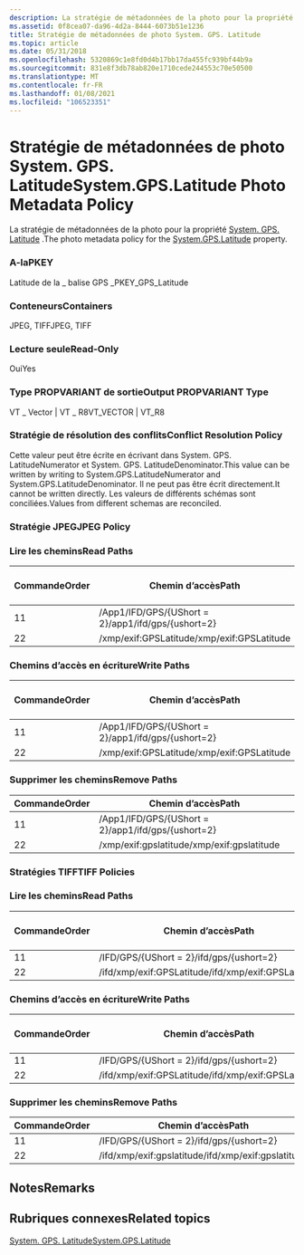 ```yaml
---
description: La stratégie de métadonnées de la photo pour la propriété System. GPS. Latitude.
ms.assetid: 0f8cea07-da96-4d2a-8444-6073b51e1236
title: Stratégie de métadonnées de photo System. GPS. Latitude
ms.topic: article
ms.date: 05/31/2018
ms.openlocfilehash: 5320869c1e8fd0d4b17bb17da455fc939bf44b9a
ms.sourcegitcommit: 831e8f3db78ab820e1710cede244553c70e50500
ms.translationtype: MT
ms.contentlocale: fr-FR
ms.lasthandoff: 01/08/2021
ms.locfileid: "106523351"
---
```

# <a name="systemgpslatitude-photo-metadata-policy"></a><span data-ttu-id="f700d-103">Stratégie de métadonnées de photo System. GPS. Latitude</span><span class="sxs-lookup"><span data-stu-id="f700d-103">System.GPS.Latitude Photo Metadata Policy</span></span>

<span data-ttu-id="f700d-104">La stratégie de métadonnées de la photo pour la propriété [System. GPS. Latitude](../properties/props-system-gps-latitude.md) .</span><span class="sxs-lookup"><span data-stu-id="f700d-104">The photo metadata policy for the [System.GPS.Latitude](../properties/props-system-gps-latitude.md) property.</span></span>

### <a name="pkey"></a><span data-ttu-id="f700d-105">A-la</span><span class="sxs-lookup"><span data-stu-id="f700d-105">PKEY</span></span>

<span data-ttu-id="f700d-106">Latitude de la \_ balise GPS \_</span><span class="sxs-lookup"><span data-stu-id="f700d-106">PKEY\_GPS\_Latitude</span></span>

### <a name="containers"></a><span data-ttu-id="f700d-107">Conteneurs</span><span class="sxs-lookup"><span data-stu-id="f700d-107">Containers</span></span>

<span data-ttu-id="f700d-108">JPEG, TIFF</span><span class="sxs-lookup"><span data-stu-id="f700d-108">JPEG, TIFF</span></span>

### <a name="read-only"></a><span data-ttu-id="f700d-109">Lecture seule</span><span class="sxs-lookup"><span data-stu-id="f700d-109">Read-Only</span></span>

<span data-ttu-id="f700d-110">Oui</span><span class="sxs-lookup"><span data-stu-id="f700d-110">Yes</span></span>

### <a name="output-propvariant-type"></a><span data-ttu-id="f700d-111">Type PROPVARIANT de sortie</span><span class="sxs-lookup"><span data-stu-id="f700d-111">Output PROPVARIANT Type</span></span>

<span data-ttu-id="f700d-112">VT \_ Vector \| VT \_ R8</span><span class="sxs-lookup"><span data-stu-id="f700d-112">VT\_VECTOR \| VT\_R8</span></span>

### <a name="conflict-resolution-policy"></a><span data-ttu-id="f700d-113">Stratégie de résolution des conflits</span><span class="sxs-lookup"><span data-stu-id="f700d-113">Conflict Resolution Policy</span></span>

<span data-ttu-id="f700d-114">Cette valeur peut être écrite en écrivant dans System. GPS. LatitudeNumerator et System. GPS. LatitudeDenominator.</span><span class="sxs-lookup"><span data-stu-id="f700d-114">This value can be written by writing to System.GPS.LatitudeNumerator and System.GPS.LatitudeDenominator.</span></span> <span data-ttu-id="f700d-115">Il ne peut pas être écrit directement.</span><span class="sxs-lookup"><span data-stu-id="f700d-115">It cannot be written directly.</span></span> <span data-ttu-id="f700d-116">Les valeurs de différents schémas sont conciliées.</span><span class="sxs-lookup"><span data-stu-id="f700d-116">Values from different schemas are reconciled.</span></span>

### <a name="jpeg-policy"></a><span data-ttu-id="f700d-117">Stratégie JPEG</span><span class="sxs-lookup"><span data-stu-id="f700d-117">JPEG Policy</span></span>

### <a name="read-paths"></a><span data-ttu-id="f700d-118">Lire les chemins</span><span class="sxs-lookup"><span data-stu-id="f700d-118">Read Paths</span></span>



| <span data-ttu-id="f700d-119">Commande</span><span class="sxs-lookup"><span data-stu-id="f700d-119">Order</span></span> | <span data-ttu-id="f700d-120">Chemin d’accès</span><span class="sxs-lookup"><span data-stu-id="f700d-120">Path</span></span>                     | <span data-ttu-id="f700d-121">Format de disque</span><span class="sxs-lookup"><span data-stu-id="f700d-121">Disk Format</span></span> |
|-------|--------------------------|-------------|
| <span data-ttu-id="f700d-122">1</span><span class="sxs-lookup"><span data-stu-id="f700d-122">1</span></span>     | <span data-ttu-id="f700d-123">/App1/IFD/GPS/{UShort = 2}</span><span class="sxs-lookup"><span data-stu-id="f700d-123">/app1/ifd/gps/{ushort=2}</span></span> |             |
| <span data-ttu-id="f700d-124">2</span><span class="sxs-lookup"><span data-stu-id="f700d-124">2</span></span>     | <span data-ttu-id="f700d-125">/xmp/exif:GPSLatitude</span><span class="sxs-lookup"><span data-stu-id="f700d-125">/xmp/exif:GPSLatitude</span></span>    |             |



 

### <a name="write-paths"></a><span data-ttu-id="f700d-126">Chemins d’accès en écriture</span><span class="sxs-lookup"><span data-stu-id="f700d-126">Write Paths</span></span>



| <span data-ttu-id="f700d-127">Commande</span><span class="sxs-lookup"><span data-stu-id="f700d-127">Order</span></span> | <span data-ttu-id="f700d-128">Chemin d’accès</span><span class="sxs-lookup"><span data-stu-id="f700d-128">Path</span></span>                     | <span data-ttu-id="f700d-129">Format de disque</span><span class="sxs-lookup"><span data-stu-id="f700d-129">Disk Format</span></span> |
|-------|--------------------------|-------------|
| <span data-ttu-id="f700d-130">1</span><span class="sxs-lookup"><span data-stu-id="f700d-130">1</span></span>     | <span data-ttu-id="f700d-131">/App1/IFD/GPS/{UShort = 2}</span><span class="sxs-lookup"><span data-stu-id="f700d-131">/app1/ifd/gps/{ushort=2}</span></span> |             |
| <span data-ttu-id="f700d-132">2</span><span class="sxs-lookup"><span data-stu-id="f700d-132">2</span></span>     | <span data-ttu-id="f700d-133">/xmp/exif:GPSLatitude</span><span class="sxs-lookup"><span data-stu-id="f700d-133">/xmp/exif:GPSLatitude</span></span>    |             |



 

### <a name="remove-paths"></a><span data-ttu-id="f700d-134">Supprimer les chemins</span><span class="sxs-lookup"><span data-stu-id="f700d-134">Remove Paths</span></span>



| <span data-ttu-id="f700d-135">Commande</span><span class="sxs-lookup"><span data-stu-id="f700d-135">Order</span></span> | <span data-ttu-id="f700d-136">Chemin d’accès</span><span class="sxs-lookup"><span data-stu-id="f700d-136">Path</span></span>                     |
|-------|--------------------------|
| <span data-ttu-id="f700d-137">1</span><span class="sxs-lookup"><span data-stu-id="f700d-137">1</span></span>     | <span data-ttu-id="f700d-138">/App1/IFD/GPS/{UShort = 2}</span><span class="sxs-lookup"><span data-stu-id="f700d-138">/app1/ifd/gps/{ushort=2}</span></span> |
| <span data-ttu-id="f700d-139">2</span><span class="sxs-lookup"><span data-stu-id="f700d-139">2</span></span>     | <span data-ttu-id="f700d-140">/xmp/exif:gpslatitude</span><span class="sxs-lookup"><span data-stu-id="f700d-140">/xmp/exif:gpslatitude</span></span>    |



 

### <a name="tiff-policies"></a><span data-ttu-id="f700d-141">Stratégies TIFF</span><span class="sxs-lookup"><span data-stu-id="f700d-141">TIFF Policies</span></span>

### <a name="read-paths"></a><span data-ttu-id="f700d-142">Lire les chemins</span><span class="sxs-lookup"><span data-stu-id="f700d-142">Read Paths</span></span>



| <span data-ttu-id="f700d-143">Commande</span><span class="sxs-lookup"><span data-stu-id="f700d-143">Order</span></span> | <span data-ttu-id="f700d-144">Chemin d’accès</span><span class="sxs-lookup"><span data-stu-id="f700d-144">Path</span></span>                      | <span data-ttu-id="f700d-145">Format de disque</span><span class="sxs-lookup"><span data-stu-id="f700d-145">Disk Format</span></span> |
|-------|---------------------------|-------------|
| <span data-ttu-id="f700d-146">1</span><span class="sxs-lookup"><span data-stu-id="f700d-146">1</span></span>     | <span data-ttu-id="f700d-147">/IFD/GPS/{UShort = 2}</span><span class="sxs-lookup"><span data-stu-id="f700d-147">/ifd/gps/{ushort=2}</span></span>       |             |
| <span data-ttu-id="f700d-148">2</span><span class="sxs-lookup"><span data-stu-id="f700d-148">2</span></span>     | <span data-ttu-id="f700d-149">/ifd/xmp/exif:GPSLatitude</span><span class="sxs-lookup"><span data-stu-id="f700d-149">/ifd/xmp/exif:GPSLatitude</span></span> |             |



 

### <a name="write-paths"></a><span data-ttu-id="f700d-150">Chemins d’accès en écriture</span><span class="sxs-lookup"><span data-stu-id="f700d-150">Write Paths</span></span>



| <span data-ttu-id="f700d-151">Commande</span><span class="sxs-lookup"><span data-stu-id="f700d-151">Order</span></span> | <span data-ttu-id="f700d-152">Chemin d’accès</span><span class="sxs-lookup"><span data-stu-id="f700d-152">Path</span></span>                      | <span data-ttu-id="f700d-153">Format de disque</span><span class="sxs-lookup"><span data-stu-id="f700d-153">Disk Format</span></span> |
|-------|---------------------------|-------------|
| <span data-ttu-id="f700d-154">1</span><span class="sxs-lookup"><span data-stu-id="f700d-154">1</span></span>     | <span data-ttu-id="f700d-155">/IFD/GPS/{UShort = 2}</span><span class="sxs-lookup"><span data-stu-id="f700d-155">/ifd/gps/{ushort=2}</span></span>       |             |
| <span data-ttu-id="f700d-156">2</span><span class="sxs-lookup"><span data-stu-id="f700d-156">2</span></span>     | <span data-ttu-id="f700d-157">/ifd/xmp/exif:GPSLatitude</span><span class="sxs-lookup"><span data-stu-id="f700d-157">/ifd/xmp/exif:GPSLatitude</span></span> |             |



 

### <a name="remove-paths"></a><span data-ttu-id="f700d-158">Supprimer les chemins</span><span class="sxs-lookup"><span data-stu-id="f700d-158">Remove Paths</span></span>



| <span data-ttu-id="f700d-159">Commande</span><span class="sxs-lookup"><span data-stu-id="f700d-159">Order</span></span> | <span data-ttu-id="f700d-160">Chemin d’accès</span><span class="sxs-lookup"><span data-stu-id="f700d-160">Path</span></span>                      |
|-------|---------------------------|
| <span data-ttu-id="f700d-161">1</span><span class="sxs-lookup"><span data-stu-id="f700d-161">1</span></span>     | <span data-ttu-id="f700d-162">/IFD/GPS/{UShort = 2}</span><span class="sxs-lookup"><span data-stu-id="f700d-162">/ifd/gps/{ushort=2}</span></span>       |
| <span data-ttu-id="f700d-163">2</span><span class="sxs-lookup"><span data-stu-id="f700d-163">2</span></span>     | <span data-ttu-id="f700d-164">/ifd/xmp/exif:gpslatitude</span><span class="sxs-lookup"><span data-stu-id="f700d-164">/ifd/xmp/exif:gpslatitude</span></span> |



 

## <a name="remarks"></a><span data-ttu-id="f700d-165">Notes</span><span class="sxs-lookup"><span data-stu-id="f700d-165">Remarks</span></span>

## <a name="related-topics"></a><span data-ttu-id="f700d-166">Rubriques connexes</span><span class="sxs-lookup"><span data-stu-id="f700d-166">Related topics</span></span>

<dl> <dt>

[<span data-ttu-id="f700d-167">System. GPS. Latitude</span><span class="sxs-lookup"><span data-stu-id="f700d-167">System.GPS.Latitude</span></span>](../properties/props-system-gps-latitude.md)
</dt> </dl>

 

 
